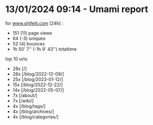 # 13/01/2024 09:14 - Umami report
for www.shifeiti.com [24h] :

 - 151 (11) page views
 - 64 (-3) uniques
 - 52 (4) bounces
 - 1h 50' 7'' (-1h 9' 43'') totaltime


top 10 urls:
 - 28x [/]
 - 26x [/blog/2022-12-09/]
 - 25x [/blog/2023-01-12/]
 - 15x [/blog/2022-12-22/]
 - 14x [/blog/2022-05-07/]
 - 7x [/about/]
 - 7x [/wiki/]
 - 4x [/blog/tags/]
 - 4x [/blog/archives/]
 - 4x [/blog/categories/]


